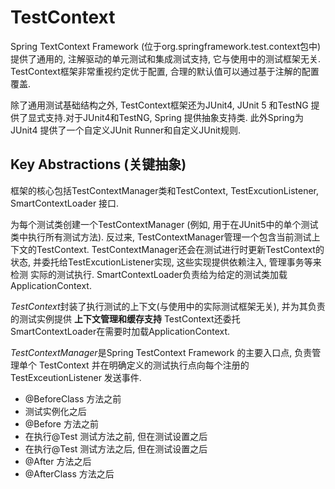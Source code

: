 # TestContext
Spring TextContext Framework (位于org.springframework.test.context包中)
提供了通用的, 注解驱动的单元测试和集成测试支持, 它与使用中的测试框架无关.
TestContext框架非常重视约定优于配置, 
合理的默认值可以通过基于注解的配置覆盖.

除了通用测试基础结构之外, TestContext框架还为JUnit4, JUnit 5 和TestNG
提供了显式支持.对于JUnit4和TestNG, Spring 提供抽象支持类.
此外Spring为 JUnit4 提供了一个自定义JUnit Runner和自定义JUnit规则.

## Key Abstractions (关键抽象)
框架的核心包括TestContextManager类和TestContext,
TestExcutionListener, SmartContextLoader 接口.

为每个测试类创建一个TestContextManager
(例如, 用于在JUnit5中的单个测试类中执行所有测试方法).
反过来, TestContextManager管理一个包含当前测试上下文的TestContext.
TestContextManager还会在测试进行时更新TestContext的状态,
并委托给TestExcutionListener实现, 这些实现提供依赖注入, 管理事务等来检测
实际的测试执行.
SmartContextLoader负责给为给定的测试类加载ApplicationContext.

*TestContext*封装了执行测试的上下文(与使用中的实际测试框架无关),
并为其负责的测试实例提供 **上下文管理和缓存支持**
TestContext还委托SmartContextLoader在需要时加载ApplicationContext.

*TestContextManager*是Spring TestContext Framework 的主要入口点,
负责管理单个 TestContext 并在明确定义的测试执行点向每个注册的
TestExceutionListener 发送事件.
* @BeforeClass 方法之前
* 测试实例化之后
* @Before 方法之前 
* 在执行@Test 测试方法之前, 但在测试设置之后
* 在执行@Test 测试方法之后, 但在测试设置之后
* @After 方法之后
* @AfterClass 方法之后


